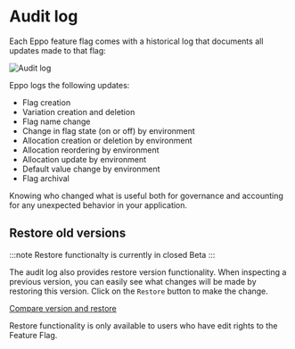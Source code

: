 # Audit log

Each Eppo feature flag comes with a historical log that documents all updates made to that flag:

![Audit log](/img/feature-flagging/audit-log.png)

Eppo logs the following updates:

- Flag creation
- Variation creation and deletion
- Flag name change
- Change in flag state (on or off) by environment
- Allocation creation or deletion by environment
- Allocation reordering by environment
- Allocation update by environment
- Default value change by environment
- Flag archival

Knowing who changed what is useful both for governance and accounting for any unexpected behavior in your application.

## Restore old versions

:::note
Restore functionalty is currently in closed Beta
:::

The audit log also provides restore version functionality. When inspecting a previous version, you can easily see what changes will be made by restoring this version. Click on the `Restore` button to make the change.

[Compare version and restore](/img/feature-flagging/restore-version.png)

Restore functionality is only available to users who have edit rights to the Feature Flag.